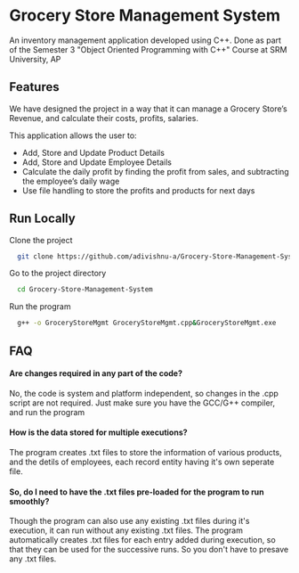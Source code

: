 
# Grocery Store Management System

An inventory management application developed using C++.
Done as part of the Semester 3 "Object Oriented Programming with C++" Course at SRM University, AP


## Features

We have designed the project in a way that it can manage a Grocery Store’s Revenue, and calculate their costs, profits, salaries.

This application allows the user to:
- Add, Store and Update Product Details
- Add, Store and Update Employee Details
- Calculate the daily profit by finding the profit from sales, and subtracting the employee’s daily wage
- Use file handling to store the profits and products for next days



## Run Locally


Clone the project

```bash
  git clone https://github.com/adivishnu-a/Grocery-Store-Management-System
```

Go to the project directory

```bash
  cd Grocery-Store-Management-System
```

Run the program

```bash
  g++ -o GroceryStoreMgmt GroceryStoreMgmt.cpp&GroceryStoreMgmt.exe
```


## FAQ

#### Are changes required in any part of the code?

No, the code is system and platform independent, so changes in the .cpp script are not required. Just make sure you have the GCC/G++ compiler, and run the program

#### How is the data stored for multiple executions?
The program creates .txt files to store the information of various products, and the detils of employees, each record entity having it's own seperate file.

#### So, do I need to have the .txt files pre-loaded for the program to run smoothly?
Though the program can also use any existing .txt files during it's execution, it can run without any existing .txt files. The program automatically creates .txt files for each entry added during execution, so that they can be used for the successive runs. So you don't have to presave any .txt files.

